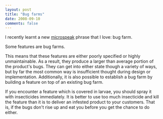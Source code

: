```yaml
---
layout: post
title: "Bug farms"
date: 2008-09-10
comments: false
---
```


<div class='blogger'>
  <div class='post'>
    <p>I recently learnt a new <a href="http://blogs.msdn.com/oldnewthing/archive/tags/Microspeak/default.aspx">microspeak</a> phrase that I love: bug farm.</p>  <p>Some features are bug farms.</p>  <p>This means that these features are either poorly specified or highly unmaintainable. As a result, they produce a larger than average portion of the product's bugs. They can get into either state though a variety of ways, but by far the most common way is insufficient thought during design or implementation. Additionally, it is also possible to establish a bug farm by building a feature on top of an existing bug farm.</p>  <p>If you encounter a feature which is covered in larvae, you should spray it with insecticides immediately. It is better to use too much insecticide and kill the feature than it is to deliver an infested product to your customers. That is, if the bugs don't rise up and eat you before you get the chance to do either.</p>    </div>
  </div>
</div>
